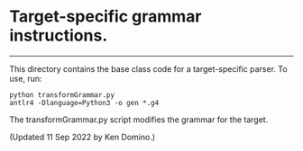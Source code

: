 # Target-specific grammar instructions.
---
This directory contains the base class code for a target-specific parser. To use, run:
```
python transformGrammar.py
antlr4 -Dlanguage=Python3 -o gen *.g4
```
The transformGrammar.py script modifies the grammar for the target.

(Updated 11 Sep 2022 by Ken Domino.)
